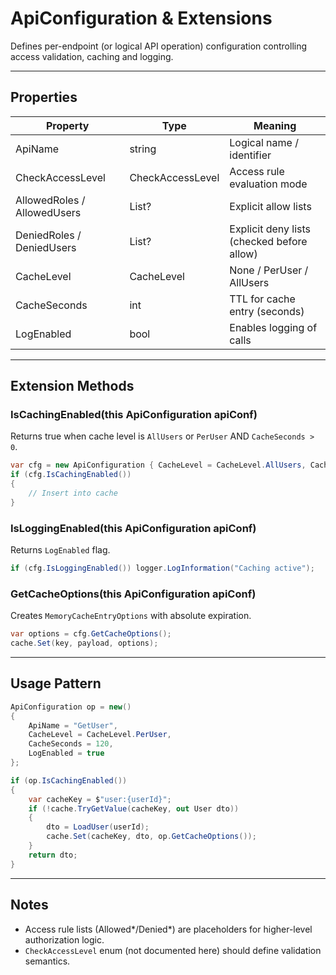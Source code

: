 # ApiConfiguration & Extensions

Defines per-endpoint (or logical API operation) configuration controlling access validation, caching and logging.

---
## Properties
| Property | Type | Meaning |
|----------|------|---------|
| ApiName | string | Logical name / identifier |
| CheckAccessLevel | CheckAccessLevel | Access rule evaluation mode |
| AllowedRoles / AllowedUsers | List<int>? | Explicit allow lists |
| DeniedRoles / DeniedUsers | List<int>? | Explicit deny lists (checked before allow) |
| CacheLevel | CacheLevel | None / PerUser / AllUsers |
| CacheSeconds | int | TTL for cache entry (seconds) |
| LogEnabled | bool | Enables logging of calls |

---
## Extension Methods

### IsCachingEnabled(this ApiConfiguration apiConf)
Returns true when cache level is `AllUsers` or `PerUser` AND `CacheSeconds > 0`.
```csharp
var cfg = new ApiConfiguration { CacheLevel = CacheLevel.AllUsers, CacheSeconds = 60 };
if (cfg.IsCachingEnabled())
{
    // Insert into cache
}
```

### IsLoggingEnabled(this ApiConfiguration apiConf)
Returns `LogEnabled` flag.
```csharp
if (cfg.IsLoggingEnabled()) logger.LogInformation("Caching active");
```

### GetCacheOptions(this ApiConfiguration apiConf)
Creates `MemoryCacheEntryOptions` with absolute expiration.
```csharp
var options = cfg.GetCacheOptions();
cache.Set(key, payload, options);
```

---
## Usage Pattern
```csharp
ApiConfiguration op = new()
{
    ApiName = "GetUser",
    CacheLevel = CacheLevel.PerUser,
    CacheSeconds = 120,
    LogEnabled = true
};

if (op.IsCachingEnabled())
{
    var cacheKey = $"user:{userId}";
    if (!cache.TryGetValue(cacheKey, out User dto))
    {
        dto = LoadUser(userId);
        cache.Set(cacheKey, dto, op.GetCacheOptions());
    }
    return dto;
}
```

---
## Notes
- Access rule lists (Allowed*/Denied*) are placeholders for higher-level authorization logic.
- `CheckAccessLevel` enum (not documented here) should define validation semantics.
